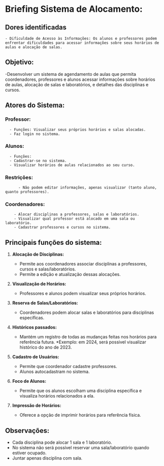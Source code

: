 # Briefing Sistema de Alocamento:

## Dores identificadas 
    - Dificuldade de Acesso às Informações: Os alunos e professores podem enfrentar dificuldades para acessar informações sobre seus horários de aulas e alocação de salas.
## Objetivo:
 -Desenvolver um sistema de agendamento de aulas que permita coordenadores, professores e alunos acessar informações sobre horários de aulas, alocação de salas e laboratórios, e detalhes das disciplinas e cursos.

## Atores do Sistema:
  ### Professor:
      - Funções: Visualizar seus próprios horários e salas alocadas. 
      - Faz login no sistema.  
  ### Alunos:
      - Funções: 
      - Cadastrar-se no sistema.
      - Visualizar horários de aulas relacionados ao seu curso.
  
  ### Restrições: 
          - Não podem editar informações, apenas visualizar (tanto aluno, quanto professores).

  ### Coordenadores:
        - Alocar disciplinas a professores, salas e laboratórios.
        - Visualizar qual professor está alocado em uma sala ou laboratório.
        - Cadastrar professores e cursos no sistema.

## Principais funções do sistema:

1. **Alocação de Disciplinas:**
   - Permite aos coordenadores associar disciplinas a professores, cursos e salas/laboratórios.
   - Permite a edição e atualização dessas alocações.

2. **Visualização de Horários:**
   - Professores e alunos podem visualizar seus próprios horários.

3. **Reserva de Salas/Laboratórios:**
   - Coordenadores podem alocar salas e laboratórios para disciplinas específicas.

4. **Históricos passados:**
   - Mantém um registro de todas as mudanças feitas nos horários para referência futura.
      *Exemplo: em 2024, será possivel visualizar histórico do ano de 2023. 

5. **Cadastro de Usuários:**
   - Permite que coordenador cadastre professores.
   - Alunos autocadastram no sistema.

6. **Foco de Alunos:**
   - Permite que os alunos escolham uma disciplina específica e visualiza horários relacionados a ela.

7. **Impressão de Horários:**
   - Oferece a opção de imprimir horários para referência física.

## Observações: 

  - Cada disciplina pode alocar 1 sala e 1 laboratório.
  - No sistema não será possível reservar uma sala/laboratório quando estiver ocupado.
  - Juntar apenas disciplina com sala. 
    
####
